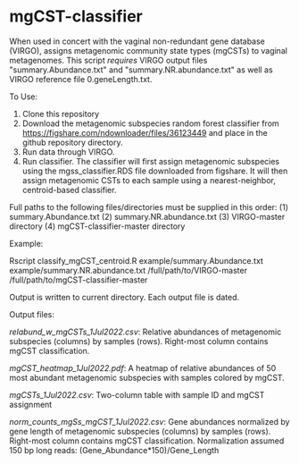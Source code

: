 # mgCST-classifier
When used in concert with the vaginal non-redundant gene database (VIRGO), assigns metagenomic community state types (mgCSTs) to vaginal metagenomes. 
This script *requires* VIRGO output files "summary.Abundance.txt" and "summary.NR.abundance.txt" as well as VIRGO reference file 0.geneLength.txt.

To Use: 
  1. Clone this repository
  2. Download the metagenomic subspecies random forest classifier from https://figshare.com/ndownloader/files/36123449 and place in the github repository directory. 
  3. Run data through VIRGO.
  4. Run classifier. The classifier will first assign metagenomic subspecies using the mgss_classifier.RDS file downloaded from figshare. It will then assign metagenomic CSTs to each sample using a nearest-neighbor, centroid-based classifier. 

Full paths to the following files/directories must be supplied in this order:
(1) summary.Abundance.txt
(2) summary.NR.abundance.txt
(3) VIRGO-master directory
(4) mgCST-classifier-master directory

Example: 

Rscript classify_mgCST_centroid.R example/summary.Abundance.txt example/summary.NR.abundance.txt /full/path/to/VIRGO-master /full/path/to/mgCST-classifier-master

Output is written to current directory. Each output file is dated.

Output files: 

*relabund_w_mgCSTs_1Jul2022.csv*: Relative abundances of metagenomic subspecies (columns) by samples (rows). Right-most column contains mgCST classification.

*mgCST_heatmap_1Jul2022.pdf*: A heatmap of relative abundances of 50 most abundant metagenomic subspecies with samples colored by mgCST. 

*mgCSTs_1Jul2022.csv*: Two-column table with sample ID and mgCST assignment

*norm_counts_mgSs_mgCST_1Jul2022.csv*: Gene abundances normalized by gene length of metagenomic subspecies (columns) by samples (rows). Right-most column contains mgCST classification. Normalization assumed 150 bp long reads: (Gene_Abundance*150)/Gene_Length
